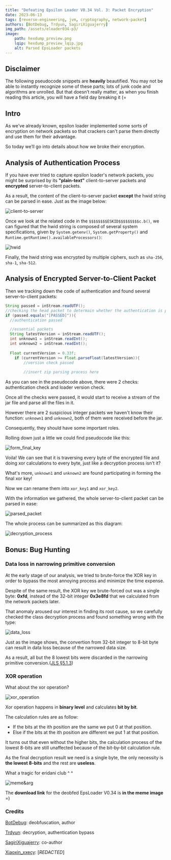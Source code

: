 ```yaml
---
title: "Defeating Epsilon Loader V0.34 Vol. 3: Packet Encryption"
date: 2023-06-13
tags: [reverse-engineering, jvm, cryptography, network-packet]
authors: [BotDebug, Trdyun, SagiriXiguajerry]
img_path: /assets/eloader034-p3/
image:
    path: hexdump_preview.png
    lqip: hexdump_preview_lqip.jpg
    alt: Parsed EpsLoader packets
---
```


## Disclaimer

The following pseudocode snippets are **heavily** beautified. You may not be able to instantly recognize some of these parts; lots of junk code and algorithms are unrolled. But that doesn’t really matter, as when you finish reading this article, you will have a field day breaking it (=

## Intro

As we've already known, epsilon loader implemented some sorts of encryption on network packets so that crackers can't parse them directly and use them for their advantage.

So today we’ll go into details about how we broke their encryption.

## Analysis of Authentication Process

If you have ever tried to capture epsilon loader's network packets, you might be surprised by its **"plain-text"** client-to-server packets and **encrypted** server-to-client packets.

As a result, the content of the client-to-server packet **except** the hwid string can be parsed in ease. Just as the image below:

![client-to-server](https://s1.ax1x.com/2023/06/18/pCl4CnI.png)

Once we look at the related code in the `$$$$$$$$ESKID$$$$$$$$$c.b()`, we can figured that the hwid string is composed of several system specifications, given by `System.getenv()`, `System.getProperty()` and `Runtime.getRuntime().availableProcessors()`:

![hwid](https://s1.ax1x.com/2023/06/18/pCl4PBt.png)

Finally, the hwid string was encrypted by multiple ciphers, such as `sha-256`, `sha-1`, `sha-512`.

## Analysis of Encrypted Server-to-Client Packet

Then we tracking down the code of authentication and found several server-to-client packets:

```java
String passed = inStream.readUTF();
//checking the head packet to determain whether the authentication is passed
if (passed.equals("[PASSED]")){
  //authentication passed

  //essential packets
  String latestVersion = inStream.readUTF();
  int unknown1 = inStream.readInt();
  int unknown2 = inStream.readInt();
  
  Float currentVersion = 0.33f;
    if (currentVersion >= Float.parseFloat(latestVersion)){
        //version check passed
        
        //insert zip parsing process here
```

As you can see in the pseudocode above, there were 2 checks: authentication check and loader version check.

Once all the checks were passed, it would start to receive a stream of the jar file and parse all the files in it.

However there are 2 suspicious integer packets we haven't know their function: `unknown1` and `unknown2`, both of them were received before the jar.

Consequently, they should have some important roles.

Rolling down just a little we could find pseudocode like this:

![form_final_key](https://s1.ax1x.com/2023/06/18/pCl4iHP.png)

Voila! We can see that it is traversing every byte of the encrypted file and doing xor calculations to every byte, just like a decryption process isn't it?

What's more, `unknown1` and `unknown2` are found participating in forming the final xor key!

Now we can rename them into `xor_key1` and `xor_key2`.

With the information we gathered, the whole server-to-client packet can be parsed in ease:

![parsed_packet](https://s1.ax1x.com/2023/06/18/pClTvy4.png)

The whole process can be summarized as this diagram:

![decryption_process](https://s1.ax1x.com/2023/06/18/pClTBsH.png)

## Bonus: Bug Hunting

### Data loss in narrowing primitive conversion

At the early stage of our analysis, we tried to brute-force the XOR key in order to bypass the most annoying process and minimize the time expense.

Despite of the same result, the XOR key we brute-forced out was a single byte: **0xfd**, instead of the 32-bit integer **0x3e8fd** that we calculated from the network packets later.

That anomaly aroused our interest in finding its root cause, so we carefully checked the class decryption process and found something wrong with the type:

![data_loss](https://s1.ax1x.com/2023/06/18/pCl4kAf.png)

Just as the image shows, the convertion from 32-bit integer to 8-bit byte can result in data loss because of the narrowed data size.

As a result, all but the 8 lowest bits were discarded in the narrowing primitive conversion.([JLS §5.1.3](https://docs.oracle.com/javase/specs/jls/se20/html/jls-5.html#jls-5.1.3))

### XOR operation

What about the xor operation?

![xor_operation](https://s1.ax1x.com/2023/06/18/pClTdzD.png)

Xor operation happens in **binary level** and calculates **bit by bit**.

The calculation rules are as follow:

* If the bits at the ith position are the same we put 0 at that position.
* Else if the bits at the ith position are different we put 1 at that position.

It turns out that even without the higher bits, the calculation process of the lowest 8-bits are still unaffected because of the bit-by-bit calculation rule.

As the final decryption result we need is a single byte, the only necessity is **the lowest 8-bits** and the rest are **useless**.

What a tragic for eridani club  ^ ^

![meme&arg](https://s1.ax1x.com/2023/06/18/pClTDLd.png)

The **download link** for the deobfed EpsLoader V0.34 is **in the meme image** =)

### Credits

[BotDebug](https://github.com/StackC00ki3): deobfuscation, author

[Trdyun](https://github.com/trdyun): decryption, authentication bypass

[SagiriXiguajerry](https://github.com/xiguajerry): co-author

[Xiaoxin_xxecy](https://github.com/ImNotEcy): [_REDACTED_]
